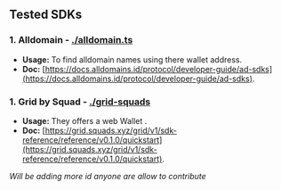 ## Tested SDKs

### 1. Alldomain - [./alldomain.ts](./alldomain.ts)
- **Usage:** To find alldomain names using there wallet address.
- **Doc:** [https://docs.alldomains.id/protocol/developer-guide/ad-sdks](https://docs.alldomains.id/protocol/developer-guide/ad-sdks).

### 1. Grid by Squad - [./grid-squads](./grid-squads)
- **Usage:** They offers a web Wallet .
- **Doc:** [https://grid.squads.xyz/grid/v1/sdk-reference/reference/v0.1.0/quickstart](https://grid.squads.xyz/grid/v1/sdk-reference/reference/v0.1.0/quickstart).

*Will be adding more id anyone are allow to contribute*